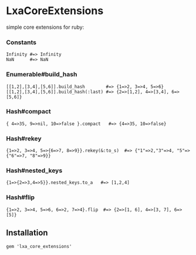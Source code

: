 # LxaCoreExtensions

simple core extensions for ruby:

### Constants

    Infinity #=> Infinity
    NaN      #=> NaN

### Enumerable#build_hash

    [[1,2],[3,4],[5,6]].build_hash        #=> {1=>2, 3=>4, 5=>6}
    [[1,2],[3,4],[5,6]].build_hash(:last) #=> {2=>[1,2], 4=>[3,4], 6=>[5,6]}

### Hash#compact

    { 4=>35, 9=>nil, 10=>false }.compact   #=> {4=>35, 10=>false}

### Hash#rekey

    {1=>2, 3=>4, 5=>{6=>7, 8=>9}}.rekey(&:to_s)  #=> {"1"=>2,"3"=>4, "5"=>{"6"=>7, "8"=>9}}

### Hash#nested_keys

    {1=>{2=>3,4=>5}}.nested_keys.to_a   #=> [1,2,4]

### Hash#flip

    {1=>2, 3=>4, 5=>6, 6=>2, 7=>4}.flip  #=> {2=>[1, 6], 4=>[3, 7], 6=>[5]}

## Installation

    gem 'lxa_core_extensions'

